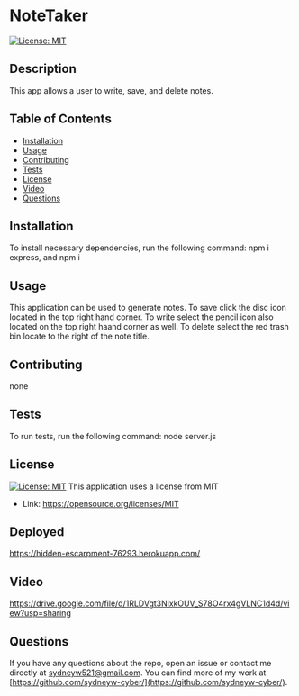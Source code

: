 # NoteTaker
  [![License: MIT](https://img.shields.io/badge/License-MIT-yellow.svg)](https://opensource.org/licenses/MIT)
  ## Description
  This app allows a user to write, save, and delete notes. 

  ## Table of Contents
  * [Installation](#-installation)
  * [Usage](#-usage)
  * [Contributing](#-contributing)
  * [Tests](#-tests)
  * [License](#-license)
  * [Video](#-video)
  * [Questions](#-questions)
  ## Installation
  To install necessary dependencies, run the following command:
  npm i express, and npm i
  ## Usage
  This application can be used to generate notes. To save click the disc icon located in the top right hand corner. To write select the pencil icon also located on the top right haand corner as well. To delete select the red trash bin locate to the right of the note title.   
  ## Contributing 
  none
  ## Tests
  To run tests, run the following command:
  node server.js
  ## License 
  [![License: MIT](https://img.shields.io/badge/License-MIT-yellow.svg)](https://opensource.org/licenses/MIT)
  This application uses a license from MIT 
  
 * Link: https://opensource.org/licenses/MIT
  ## Deployed
  https://hidden-escarpment-76293.herokuapp.com/
  ## Video 
  https://drive.google.com/file/d/1RLDVgt3NlxkOUV_S78O4rx4gVLNC1d4d/view?usp=sharing
  ## Questions 
  If you have any questions about the repo, open an issue or contact me directly at sydneyw521@gmail.com. You can find more of my work at [https://github.com/sydneyw-cyber/](https://github.com/sydneyw-cyber/).
  
